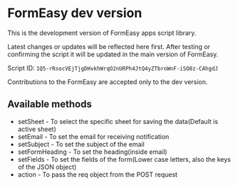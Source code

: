 # FormEasy dev version

This is the development version of FormEasy apps script library.

Latest changes or updates will be reflected here first. After testing or confirming the script it will be updated in the main version of FormEasy.

Script ID: `1Q5-rRsocVEjTjgDHvkhWrqO2nURPh4JtQ4yZTbroWnF-iSO8z-CAhgdJ`

Contributions to the FormEasy are accepted only to the dev version.

## Available methods

- setSheet - To select the specific sheet for saving the data(Default is active sheet)
- setEmail - To set the email for receiving notification
- setSubject - To set the subject of the email
- setFormHeading - To set the heading(inside email)
- setFields - To set the fields of the form(Lower case letters, also the keys of the JSON object)
- action - To pass the req object from the POST request
